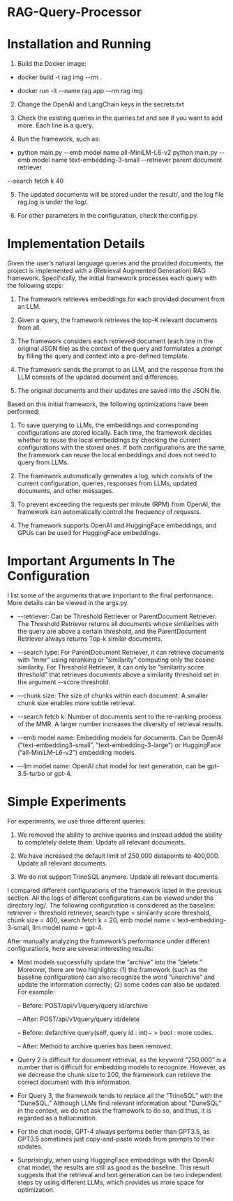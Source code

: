 # RAG-Query-Processor

# Installation and Running
1. Build the Docker image:

* docker build -t rag img --rm .

* docker run -it --name rag app --rm rag img

2. Change the OpenAI and LangChain keys in the secrets.txt

3. Check the existing queries in the queries.txt and see if you want to add more. Each line is a query.

4. Run the framework, such as:

* python main.py --emb model name all-MiniLM-L6-v2 python main.py --emb model name text-embedding-3-small --retriever parent document retriever

--search fetch k 40

5. The updated documents will be stored under the result/, and the log file rag.log is under the log/.

6. For other parameters in the configuration, check the config.py.

# Implementation Details

Given the user’s natural language queries and the provided documents, the project is implemented with a (Retrieval Augmented Generation) RAG framework. Specifically, the initial framework processes each query with the following steps:

1. The framework retrieves embeddings for each provided document from an LLM.

2. Given a query, the framework retrieves the top-K relevant documents from all.

3. The framework considers each retrieved document (each line in the original JSON file) as the context of the query and formulates a prompt by filling the query and context into a pre-defined template.

4. The framework sends the prompt to an LLM, and the response from the LLM consists of the updated document and differences.

5. The original documents and their updates are saved into the JSON file.

Based on this initial framework, the following optimizations have been performed:

1. To save querying to LLMs, the embeddings and corresponding configurations are stored locally. Each time, the framework decides whether to reuse the local embeddings by checking the current configurations with the stored ones. If both configurations are the same, the framework can reuse the local embeddings and does not need to query from LLMs.

2. The framework automatically generates a log, which consists of the current configuration, queries, responses from LLMs, updated documents, and other messages.

3. To prevent exceeding the requests per minute (RPM) from OpenAI, the framework can automatically control the frequency of requests.

4. The framework supports OpenAI and HuggingFace embeddings, and GPUs can be used for HuggingFace embeddings.

# Important Arguments In The Configuration

I list some of the arguments that are important to the final performance. More details can be viewed in the args.py.

* --retriever: Can be Threshold Retriever or ParentDocument Retriever. The Threshold Retriever returns all documents whose similarities with the query are above a certain threshold, and the ParentDocument Retriever always returns Top-k similar documents.

* --search type: For ParentDocument Retriever, it can retrieve documents with ”mmr” using reranking or ”similarity” computing only the cosine similarity. For Threshold Retriever, it can only be ”similarity score threshold” that retrieves documents above a similarity threshold set in the argument --score threshold.

* --chunk size: The size of chunks within each document. A smaller chunk size enables more subtle retrieval.

* --search fetch k: Number of documents sent to the re-ranking process of the MMR. A larger number increases the diversity of retrieval results.

* --emb model name: Embedding models for documents. Can be OpenAI (”text-embedding3-small”, ”text-embedding-3-large”) or HuggingFace (”all-MiniLM-L6-v2”) embedding models.

* --llm model name: OpenAI chat model for text generation, can be gpt-3.5-turbo or gpt-4.

# Simple Experiments

For experiments, we use three different queries:

1. We removed the ability to archive queries and instead added the ability to completely delete them. Update all relevant documents.

2. We have increased the default limit of 250,000 datapoints to 400,000. Update all relevant documents.

3. We do not support TrinoSQL anymore. Update all relevant documents.

I compared different configurations of the framework listed in the previous section. All the logs of different configurations can be viewed under the directory log/. The following configuration is considered as the baseline: retriever = threshold retriever, search type = similarity score threshold, chunk size = 400, search fetch k = 20, emb model name = text-embedding-3-small, llm model name = gpt-4.

After manually analyzing the framework’s performance under different configurations, here are several interesting results:

* Most models successfully update the ”archive” into the ”delete.” Moreover, there are two highlights: (1) the framework (such as the baseline configuration) can also recognize the word ”unarchive” and update the information correctly; (2) some codes can also be updated. For example:

	– Before: POST/api/v1/query/query id/archive

	– After: POST/api/v1/query/query id/delete

	– Before: defarchive query(self, query id : int)− > bool : more codes.

	– After: Method to archive queries has been removed.

* Query 2 is difficult for document retrieval, as the keyword ”250,000” is a number that is difficult for embedding models to recognize. However, as we decrease the chunk size to 200, the framework can retrieve the correct document with this information.

* For Query 3, the framework tends to replace all the ”TrinoSQL” with the ”DuneSQL.” Although LLMs find relevant information about ”DuneSQL” in the context, we do not ask the framework to do so, and thus, it is regarded as a hallucination.

* For the chat model, GPT-4 always performs better than GPT3.5, as GPT3.5 sometimes just copy-and-paste words from prompts to their updates.

* Surprisingly, when using HuggingFace embeddings with the OpenAI chat model, the results are still as good as the baseline. This result suggests that the retrieval and text generation can be two independent steps by using different LLMs, which provides us more space for optimization.
